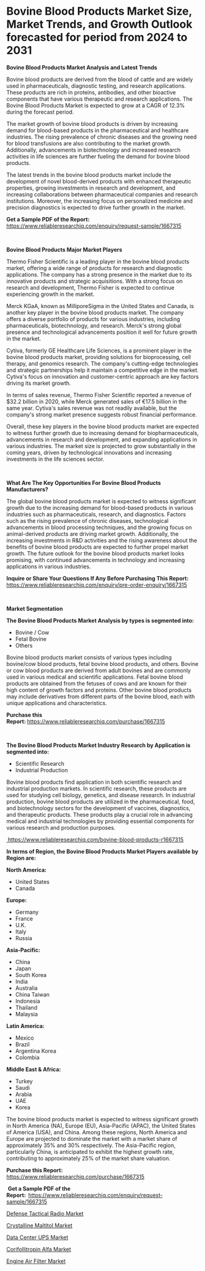 <p><h1>Bovine Blood Products Market Size, Market Trends, and Growth Outlook forecasted for period from 2024 to 2031</h1></p><p><strong>Bovine Blood Products Market Analysis and Latest Trends</strong></p>
<p><p>Bovine blood products are derived from the blood of cattle and are widely used in pharmaceuticals, diagnostic testing, and research applications. These products are rich in proteins, antibodies, and other bioactive components that have various therapeutic and research applications. The Bovine Blood Products Market is expected to grow at a CAGR of 12.3% during the forecast period.</p><p>The market growth of bovine blood products is driven by increasing demand for blood-based products in the pharmaceutical and healthcare industries. The rising prevalence of chronic diseases and the growing need for blood transfusions are also contributing to the market growth. Additionally, advancements in biotechnology and increased research activities in life sciences are further fueling the demand for bovine blood products.</p><p>The latest trends in the bovine blood products market include the development of novel blood-derived products with enhanced therapeutic properties, growing investments in research and development, and increasing collaborations between pharmaceutical companies and research institutions. Moreover, the increasing focus on personalized medicine and precision diagnostics is expected to drive further growth in the market.</p></p>
<p><strong>Get a Sample PDF of the Report:&nbsp;</strong> <a href="https://www.reliableresearchiq.com/enquiry/request-sample/1667315">https://www.reliableresearchiq.com/enquiry/request-sample/1667315</a></p>
<p>&nbsp;</p>
<p><strong>Bovine Blood Products Major Market Players</strong></p>
<p><p>Thermo Fisher Scientific is a leading player in the bovine blood products market, offering a wide range of products for research and diagnostic applications. The company has a strong presence in the market due to its innovative products and strategic acquisitions. With a strong focus on research and development, Thermo Fisher is expected to continue experiencing growth in the market.</p><p>Merck KGaA, known as MilliporeSigma in the United States and Canada, is another key player in the bovine blood products market. The company offers a diverse portfolio of products for various industries, including pharmaceuticals, biotechnology, and research. Merck's strong global presence and technological advancements position it well for future growth in the market.</p><p>Cytiva, formerly GE Healthcare Life Sciences, is a prominent player in the bovine blood products market, providing solutions for bioprocessing, cell therapy, and genomics research. The company's cutting-edge technologies and strategic partnerships help it maintain a competitive edge in the market. Cytiva's focus on innovation and customer-centric approach are key factors driving its market growth.</p><p>In terms of sales revenue, Thermo Fisher Scientific reported a revenue of $32.2 billion in 2020, while Merck generated sales of €17.5 billion in the same year. Cytiva's sales revenue was not readily available, but the company's strong market presence suggests robust financial performance.</p><p>Overall, these key players in the bovine blood products market are expected to witness further growth due to increasing demand for biopharmaceuticals, advancements in research and development, and expanding applications in various industries. The market size is projected to grow substantially in the coming years, driven by technological innovations and increasing investments in the life sciences sector.</p></p>
<p>&nbsp;</p>
<p><strong>What Are The Key Opportunities For Bovine Blood Products Manufacturers?</strong></p>
<p><p>The global bovine blood products market is expected to witness significant growth due to the increasing demand for blood-based products in various industries such as pharmaceuticals, research, and diagnostics. Factors such as the rising prevalence of chronic diseases, technological advancements in blood processing techniques, and the growing focus on animal-derived products are driving market growth. Additionally, the increasing investments in R&D activities and the rising awareness about the benefits of bovine blood products are expected to further propel market growth. The future outlook for the bovine blood products market looks promising, with continued advancements in technology and increasing applications in various industries.</p></p>
<p><strong>Inquire or Share Your Questions If Any Before Purchasing This Report:</strong> <a href="https://www.reliableresearchiq.com/enquiry/pre-order-enquiry/1667315">https://www.reliableresearchiq.com/enquiry/pre-order-enquiry/1667315</a></p>
<p>&nbsp;</p>
<p><strong>Market Segmentation</strong></p>
<p><strong>The Bovine Blood Products Market Analysis by types is segmented into:</strong></p>
<p><ul><li>Bovine / Cow</li><li>Fetal Bovine</li><li>Others</li></ul></p>
<p><p>Bovine blood products market consists of various types including bovine/cow blood products, fetal bovine blood products, and others. Bovine or cow blood products are derived from adult bovines and are commonly used in various medical and scientific applications. Fetal bovine blood products are obtained from the fetuses of cows and are known for their high content of growth factors and proteins. Other bovine blood products may include derivatives from different parts of the bovine blood, each with unique applications and characteristics.</p></p>
<p><strong>Purchase this Report:&nbsp;</strong><a href="https://www.reliableresearchiq.com/purchase/1667315">https://www.reliableresearchiq.com/purchase/1667315</a></p>
<p>&nbsp;</p>
<p><strong>The Bovine Blood Products Market Industry Research by Application is segmented into:</strong></p>
<p><ul><li>Scientific Research</li><li>Industrial Production</li></ul></p>
<p><p>Bovine blood products find application in both scientific research and industrial production markets. In scientific research, these products are used for studying cell biology, genetics, and disease research. In industrial production, bovine blood products are utilized in the pharmaceutical, food, and biotechnology sectors for the development of vaccines, diagnostics, and therapeutic products. These products play a crucial role in advancing medical and industrial technologies by providing essential components for various research and production purposes.</p></p>
<p><a href="https://www.reliableresearchiq.com/bovine-blood-products-r1667315">&nbsp;https://www.reliableresearchiq.com/bovine-blood-products-r1667315</a></p>
<p><strong>In terms of Region, the Bovine Blood Products Market Players available by Region are:</strong></p>
<p>
    <p> <strong> North America: </strong>
        <ul>
            <li>United States</li>
            <li>Canada</li>
        </ul>
        </p> 
    <p> <strong> Europe: </strong>
        <ul>
            <li>Germany</li>
            <li>France</li>
            <li>U.K.</li>
            <li>Italy</li>
            <li>Russia</li>
        </ul>
        </p> 
    <p> <strong> Asia-Pacific: </strong>
        <ul>
            <li>China</li>
            <li>Japan</li>
            <li>South Korea</li>
            <li>India</li>
            <li>Australia</li>
            <li>China Taiwan</li>
            <li>Indonesia</li>
            <li>Thailand</li>
            <li>Malaysia</li>
        </ul>
        </p> 
    <p> <strong> Latin America: </strong>
        <ul>
            <li>Mexico</li>
            <li>Brazil</li>
            <li>Argentina Korea</li>
            <li>Colombia</li>
        </ul>
        </p> 
    <p> <strong> Middle East & Africa: </strong>
        <ul>
            <li>Turkey</li>
            <li>Saudi</li>
            <li>Arabia</li>
            <li>UAE</li>
            <li>Korea</li>
        </ul>
    </p>
    </p>
<p><p>The bovine blood products market is expected to witness significant growth in North America (NA), Europe (EU), Asia-Pacific (APAC), the United States of America (USA), and China. Among these regions, North America and Europe are projected to dominate the market with a market share of approximately 35% and 30% respectively. The Asia-Pacific region, particularly China, is anticipated to exhibit the highest growth rate, contributing to approximately 25% of the market share valuation.</p></p>
<p><strong>Purchase this Report: </strong><a href="https://www.reliableresearchiq.com/purchase/1667315">https://www.reliableresearchiq.com/purchase/1667315</a></p>
<p>&nbsp;<strong>Get a Sample PDF of the Report:&nbsp;&nbsp;</strong><a href="https://www.reliableresearchiq.com/enquiry/request-sample/1667315">https://www.reliableresearchiq.com/enquiry/request-sample/1667315</a></p>
<p><strong></strong></p>
<p><p><a href="https://medium.com/@kathleenjacksond65/global-defense-tactical-radio-market-focus-on-application-end-use-industry-type-equipment-and-c6aa84906067">Defense Tactical Radio Market</a></p><p><a href="https://github.com/VincentButlerjXXf/Market-Research-Report-List-1/blob/main/crystalline-maltitol-market.md">Crystalline Maltitol Market</a></p><p><a href="https://medium.com/@jamieurcotte9056df/data-center-ups-market-trends-focusing-on-data-center-ups-market-insight-and-forecast-analysis-862873fa7c92">Data Center UPS Market</a></p><p><a href="https://github.com/nusratjahan12006/Market-Research-Report-List-2/blob/main/corifollitropin-alfa-market.md">Corifollitropin Alfa Market</a></p><p><a href="https://medium.com/@anslrtman56756/engine-air-filter-market-size-is-growing-at-cagr-of-11-6-045d1fec5f5b">Engine Air Filter Market</a></p></p>